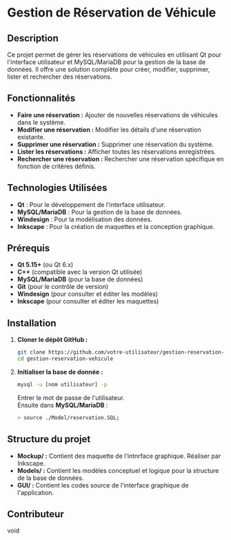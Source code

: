 # Gestion de Réservation de Véhicule

## Description

Ce projet permet de gérer les réservations de véhicules en utilisant Qt pour l'interface utilisateur et MySQL/MariaDB pour la gestion de la base de données. Il offre une solution complète pour créer, modifier, supprimer, lister et rechercher des réservations.

## Fonctionnalités

- **Faire une réservation :** Ajouter de nouvelles réservations de véhicules dans le système.
- **Modifier une réservation :** Modifier les détails d'une réservation existante.
- **Supprimer une réservation :** Supprimer une réservation du système.
- **Lister les réservations :** Afficher toutes les réservations enregistrées.
- **Rechercher une réservation :** Rechercher une réservation spécifique en fonction de critères définis.

## Technologies Utilisées

- **Qt** : Pour le développement de l'interface utilisateur.
- **MySQL/MariaDB** : Pour la gestion de la base de données.
- **Windesign** : Pour la modélisation des données.
- **Inkscape** : Pour la création de maquettes et la conception graphique.

## Prérequis

- **Qt 5.15+** (ou Qt 6.x)
- **C++** (compatible avec la version Qt utilisée)
- **MySQL/MariaDB** (pour la base de données)
- **Git** (pour le contrôle de version)
- **Windesign** (pour consulter et éditer les modèles)
- **Inkscape** (pour consulter et éditer les maquettes)

## Installation

1. **Cloner le dépôt GitHub :**
    ```bash
   git clone https://github.com/votre-utilisateur/gestion-reservation-vehicule.git
   cd gestion-reservation-vehicule
   ```

2. **Initialiser la base de donnée :**
    ```bash
    mysql -u [nom utilisateur] -p
    ```
    Entrer le mot de passe de l'utilisateur.  
    Ensuite dans **MySQL/MariaDB** :
    ```bash
    > source ./Model/reservation.SQL;
    ```

## Structure du projet
- **Mockup/ :** Contient des maquette de l'intnrface graphique. Réaliser par Inkscape.
- **Models/ :** Contient les modèles conceptuel et logique pour la structure de la base de données.
- **GUI/ :** Contient les codes source de l'interface graphique de l'application.

## Contributeur
void
